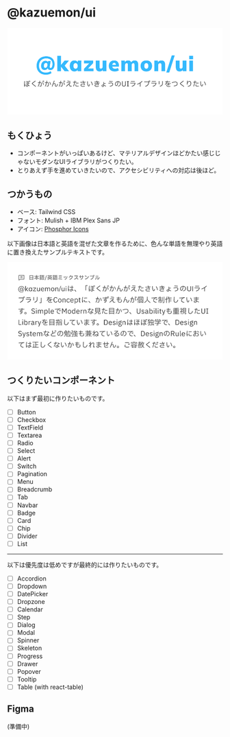 # @kazuemon/ui

![banner](./banner.png)

## もくひょう

- コンポーネントがいっぱいあるけど、マテリアルデザインほどかたい感じじゃないモダンなUIライブラリがつくりたい。
- とりあえず手を進めていきたいので、アクセシビリティへの対応は後ほど。

## つかうもの

- ベース: Tailwind CSS
- フォント: Mulish + IBM Plex Sans JP
- アイコン: [Phosphor Icons](https://phosphoricons.com/)

以下画像は日本語と英語を混ぜた文章を作るために、色んな単語を無理やり英語に置き換えたサンプルテキストです。

![フォントのサンプルテキスト「@kazuemon/uiは、「ぼくがかんがえたさいきょうのUIライブラリ」をConceptに、かずえもんが個人で制作しています。SimpleでModernな見た目かつ、Usabilityも重視したUI Libraryを目指しています。Designはほぼ独学で、Design Systemなどの勉強も兼ねているので、DesignのRuleにおいては正しくないかもしれません。ご容赦ください。」](./text-sample.png)

## つくりたいコンポーネント

以下はまず最初に作りたいものです。

- [ ] Button
- [ ] Checkbox
- [ ] TextField
- [ ] Textarea
- [ ] Radio
- [ ] Select
- [ ] Alert
- [ ] Switch
- [ ] Pagination
- [ ] Menu
- [ ] Breadcrumb
- [ ] Tab
- [ ] Navbar
- [ ] Badge
- [ ] Card
- [ ] Chip
- [ ] Divider
- [ ] List

---

以下は優先度は低めですが最終的には作りたいものです。

- [ ] Accordion
- [ ] Dropdown
- [ ] DatePicker
- [ ] Dropzone
- [ ] Calendar
- [ ] Step
- [ ] Dialog
- [ ] Modal
- [ ] Spinner
- [ ] Skeleton
- [ ] Progress
- [ ] Drawer
- [ ] Popover
- [ ] Tooltip
- [ ] Table (with react-table)

## Figma

(準備中)